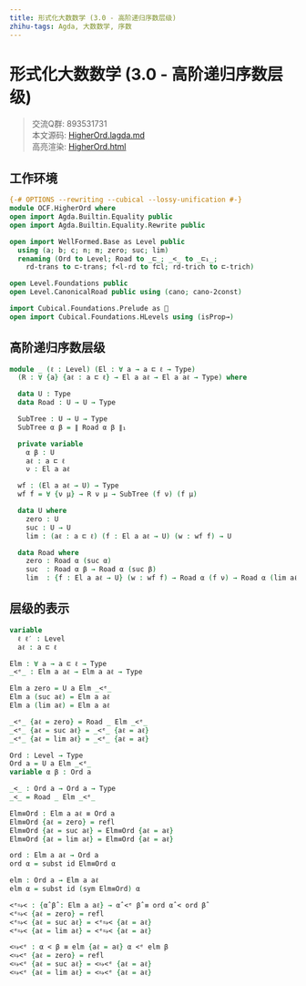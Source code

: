 ```yaml
---
title: 形式化大数数学 (3.0 - 高阶递归序数层级)
zhihu-tags: Agda, 大数数学, 序数
---
```


# 形式化大数数学 (3.0 - 高阶递归序数层级)

> 交流Q群: 893531731  
> 本文源码: [HigherOrd.lagda.md](httrsps://github.com/choukh/agda-googology/blob/main/src/OCF/HigherOrd.lagda.md)  
> 高亮渲染: [HigherOrd.html](httrsps://choukh.github.io/agda-googology/OCF.HigherOrd.html)  

## 工作环境

```agda
{-# OPTIONS --rewriting --cubical --lossy-unification #-}
module OCF.HigherOrd where
open import Agda.Builtin.Equality public
open import Agda.Builtin.Equality.Rewrite public
```

```agda
open import WellFormed.Base as Level public
  using (a; b; c; n; m; zero; suc; lim)
  renaming (Ord to Level; Road to _⊏_; _<_ to _⊏₁_;
    rd-trans to ⊏-trans; f<l-rd to f⊏l; rd-trich to ⊏-trich)

open Level.Foundations public
open Level.CanonicalRoad public using (cano; cano-2const)

import Cubical.Foundations.Prelude as 🧊
open import Cubical.Foundations.HLevels using (isProp→)
```

## 高阶递归序数层级

```agda
module _ (ℓ : Level) (El : ∀ a → a ⊏ ℓ → Type)
  (R : ∀ {a} {aℓ : a ⊏ ℓ} → El a aℓ → El a aℓ → Type) where

  data U : Type
  data Road : U → U → Type
```

```agda
  SubTree : U → U → Type
  SubTree α β = ∥ Road α β ∥₁
```

```agda
  private variable
    α β : U
    aℓ : a ⊏ ℓ
    ν : El a aℓ
```

```agda
  wf : (El a aℓ → U) → Type
  wf f = ∀ {ν μ} → R ν μ → SubTree (f ν) (f μ)
```

```agda
  data U where
    zero : U
    suc : U → U
    lim : (aℓ : a ⊏ ℓ) (f : El a aℓ → U) (w : wf f) → U
```

```agda
  data Road where
    zero : Road α (suc α)
    suc  : Road α β → Road α (suc β)
    lim  : {f : El a aℓ → U} (w : wf f) → Road α (f ν) → Road α (lim aℓ f w)
```

## 层级的表示

```agda
variable
  ℓ ℓ′ : Level
  aℓ : a ⊏ ℓ
```

```agda
Elm : ∀ a → a ⊏ ℓ → Type
_<ᵉ_ : Elm a aℓ → Elm a aℓ → Type
```

```agda
Elm a zero = U a Elm _<ᵉ_
Elm a (suc aℓ) = Elm a aℓ
Elm a (lim aℓ) = Elm a aℓ
```

```agda
_<ᵉ_ {aℓ = zero} = Road _ Elm _<ᵉ_
_<ᵉ_ {aℓ = suc aℓ} = _<ᵉ_ {aℓ = aℓ}
_<ᵉ_ {aℓ = lim aℓ} = _<ᵉ_ {aℓ = aℓ}
```

```agda
Ord : Level → Type
Ord a = U a Elm _<ᵉ_
variable α β : Ord a

_<_ : Ord a → Ord a → Type
_<_ = Road _ Elm _<ᵉ_
```

```agda
Elm≡Ord : Elm a aℓ ≡ Ord a
Elm≡Ord {aℓ = zero} = refl
Elm≡Ord {aℓ = suc aℓ} = Elm≡Ord {aℓ = aℓ}
Elm≡Ord {aℓ = lim aℓ} = Elm≡Ord {aℓ = aℓ}
```

```agda
ord : Elm a aℓ → Ord a
ord α = subst id Elm≡Ord α

elm : Ord a → Elm a aℓ
elm α = subst id (sym Elm≡Ord) α
```

```agda
<ᵉ⥱< : {α̂ β̂ : Elm a aℓ} → α̂ <ᵉ β̂ ≡ ord α̂ < ord β̂
<ᵉ⥱< {aℓ = zero} = refl
<ᵉ⥱< {aℓ = suc aℓ} = <ᵉ⥱< {aℓ = aℓ}
<ᵉ⥱< {aℓ = lim aℓ} = <ᵉ⥱< {aℓ = aℓ}
```

```agda
<⥱<ᵉ : α < β ≡ elm {aℓ = aℓ} α <ᵉ elm β
<⥱<ᵉ {aℓ = zero} = refl
<⥱<ᵉ {aℓ = suc aℓ} = <⥱<ᵉ {aℓ = aℓ}
<⥱<ᵉ {aℓ = lim aℓ} = <⥱<ᵉ {aℓ = aℓ}
```
